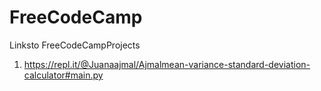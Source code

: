 # FreeCodeCamp
Linksto  FreeCodeCampProjects
1.  https://repl.it/@Juanaajmal/Ajmalmean-variance-standard-deviation-calculator#main.py
